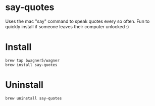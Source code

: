 # say-quotes
Uses the mac "say" command to speak quotes every so often. Fun to quickly install if someone leaves their computer unlocked :)

# Install

```
brew tap bwagner5/wagner
brew install say-quotes
```

# Uninstall

```
brew uninstall say-quotes
```
